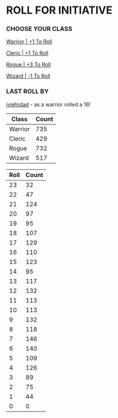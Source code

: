 # ROLL FOR INITIATIVE
### CHOOSE YOUR CLASS

[Warrior | +1 To Roll](https://github.com/benjaminsampica/benjaminsampica/issues/new?title=roll%7Cwarrior&body=Just+click+%27Create%27.)

[Cleric | +1 To Roll](https://github.com/benjaminsampica/benjaminsampica/issues/new?title=roll%7Ccleric&body=Just+click+%27Create%27.)

[Rogue | +3 To Roll](https://github.com/benjaminsampica/benjaminsampica/issues/new?title=roll%7Crogue&body=Just+click+%27Create%27.)

[Wizard | -1 To Roll](https://github.com/benjaminsampica/benjaminsampica/issues/new?title=roll%7Cwizard&body=Just+click+%27Create%27.)
### LAST ROLL BY
[jvjehrdad](https://www.github.com/jvjehrdad) - as a warrior rolled a 16!

|Class|Count|
|-|-|
|Warrior|735|
|Cleric|429|
|Rogue|732|
|Wizard|517|

|Roll|Count|
|-|-|
|23|32
|22|47
|21|124
|20|97
|19|95
|18|107
|17|129
|16|110
|15|123
|14|95
|13|117
|12|132
|11|113
|10|113
|9|132
|8|118
|7|146
|6|140
|5|109
|4|126
|3|89
|2|75
|1|44
|0|0
